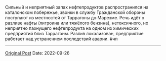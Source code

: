 Сильный и неприятный запах нефтепродуктов распространился на каталонском побережье, звонки в службу Гражданской обороны поступают из местностей от Таррагоны до Марезме. Речь идёт о разливе нафты (лигроина или тяжёлого бензина), нетоксичного, но неприятно пахнущего нефтепродукта на одном из химических предприятий близ Таррагоны. Разлив локализован, предприятие работает над устранением последствий аварии. #чп

---
[Original Post](https://t.me/lev2tarragona/267)
Date: 2022-09-26
